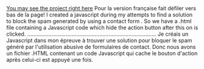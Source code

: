 <html><a href= "https://nospam.firebaseapp.com/"> You may see the project right here</a> </html>
Pour la version française fait défiler vers bas de la page!  
I created a javascript during my attempts to find a solution to block the spam generated by using a contact form . So we have a .html file containing a Javascript code which hide  the action button after this on is clicked.  
....................................................................................  
Je créais un Javascript dans mon épreuve à trouver une solution pour bloquer le spam généré par l'utilisation abusive de formulaires de contact. Donc nous avons un fichier .HTML contenant un code Javascript qui cache le bouton d'action après celui-ci est appuyé une fois.
